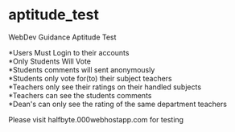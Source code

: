# aptitude_test
WebDev Guidance Aptitude Test

*Users Must Login to their accounts</br>
*Only Students Will Vote</br>
*Students comments will sent anonymously</br>
*Students only vote for(to) their subject teachers</br>
*Teachers only see their ratings on their handled subjects</br>
*Teachers can see the students comments</br>
*Dean's can only see the rating of the same department teachers</br>


Please visit
halfbyte.000webhostapp.com
for testing
